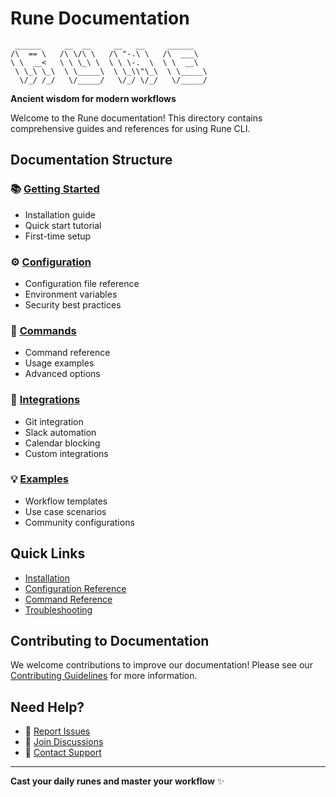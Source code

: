 # Rune Documentation

```
 ______     __  __     __   __     ______   
/\  == \   /\ \/\ \   /\ "-.\ \   /\  ___\  
\ \  __<   \ \ \_\ \  \ \ \-.  \  \ \  __\  
 \ \_\ \_\  \ \_____\  \ \_\\"\_\  \ \_____\
  \/_/ /_/   \/_____/   \/_/ \/_/   \/_____/ 
```

**Ancient wisdom for modern workflows**

Welcome to the Rune documentation! This directory contains comprehensive guides and references for using Rune CLI.

## Documentation Structure

### 📚 [Getting Started](./getting-started/)
- Installation guide
- Quick start tutorial
- First-time setup

### ⚙️ [Configuration](./configuration/)
- Configuration file reference
- Environment variables
- Security best practices

### 🔧 [Commands](./commands/)
- Command reference
- Usage examples
- Advanced options

### 🔗 [Integrations](./integrations/)
- Git integration
- Slack automation
- Calendar blocking
- Custom integrations

### 💡 [Examples](./examples/)
- Workflow templates
- Use case scenarios
- Community configurations

## Quick Links

- [Installation](./getting-started/installation.md)
- [Configuration Reference](./configuration/reference.md)
- [Command Reference](./commands/reference.md)
- [Troubleshooting](./getting-started/troubleshooting.md)

## Contributing to Documentation

We welcome contributions to improve our documentation! Please see our [Contributing Guidelines](../CONTRIBUTING.md) for more information.

## Need Help?

- 🐛 [Report Issues](https://github.com/johnferguson/rune/issues)
- 💬 [Join Discussions](https://github.com/johnferguson/rune/discussions)
- 📧 [Contact Support](mailto:support@rune.dev)

---

**Cast your daily runes and master your workflow** ✨